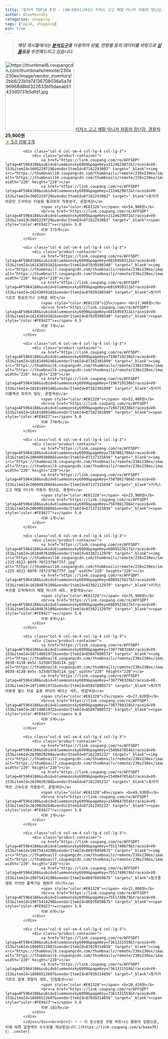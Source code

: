 ```yaml
---
title: "토미카 TOP10 추천 - [40~50대][여성] 키저스 고고 메탈 미니카 자동차 장난감, 경찰차"
author: BlueMoonSky
categories: shopping
tags: [Top10, shopping]
pin: true
---
```


> ##### 해당 게시물에서는 [**분석도구**](https://itemscout.io/)를 이용하여 **성별**, **연령별** 등의 데이터를 바탕으로 [**상품**](https://link.coupang.com/a/baae76)들을 추천해드리고 있습니다.
<div class="container"><div class="row">
            <div class="col-6 col-sm-4 col-lg-4 col-lg-3">
                <div class="product-container">
                    <a href="https://link.coupang.com/re/AFFSDP?lptag=AF5964186&subid=bluemoonsky6999&pageKey=7587081786&traceid=V0-153&itemId=20040938806&vendorItemId=87137315700" target="_blank"><img src="https://thumbnail6.coupangcdn.com/thumbnails/remote/230x230ex/image/vendor_inventory/2bb6/22b1d74136708036a5a7d96968d8b6322633bf0daeab51433d0731b5dfd1.jpg" alt="https://thumbnail6.coupangcdn.com/thumbnails/remote/230x230ex/image/vendor_inventory/2bb6/22b1d74136708036a5a7d96968d8b6322633bf0daeab51433d0731b5dfd1.jpg" width="220" height="220"></a>
                    <a href="https://link.coupang.com/re/AFFSDP?lptag=AF5964186&subid=bluemoonsky6999&pageKey=7587081786&traceid=V0-153&itemId=20040938806&vendorItemId=87137315700" target="_blank">키저스 고고 메탈 미니카 자동차 장난감, 경찰차</a>
                    <span style="color:#E61328"></span> <b>25,900원</b>
                    <br><a href="https://link.coupang.com/re/AFFSDP?lptag=AF5964186&subid=bluemoonsky6999&pageKey=7587081786&traceid=V0-153&itemId=20040938806&vendorItemId=87137315700" target="_blank"><span style="color:#FE9427">★</span> 5.0
                    리뷰 2개</a>
                </div>
            </div>
            
            <div class="col-6 col-sm-4 col-lg-4 col-lg-3">
                <div class="product-container">
                    <a href="https://link.coupang.com/re/AFFSDP?lptag=AF5964186&subid=bluemoonsky6999&pageKey=2124629072&traceid=V0-153&itemId=3605229729&vendorItemId=87162293002" target="_blank"><img src="https://thumbnail10.coupangcdn.com/thumbnails/remote/230x230ex/image/vendor_inventory/80aa/89c5592dc75b9e9280702bbc91a7f48c67f1a7df183b969eb399a1e3376d.jpg" alt="https://thumbnail10.coupangcdn.com/thumbnails/remote/230x230ex/image/vendor_inventory/80aa/89c5592dc75b9e9280702bbc91a7f48c67f1a7df183b969eb399a1e3376d.jpg" width="220" height="220"></a>
                    <a href="https://link.coupang.com/re/AFFSDP?lptag=AF5964186&subid=bluemoonsky6999&pageKey=2124629072&traceid=V0-153&itemId=3605229729&vendorItemId=87162293002" target="_blank">토미카 마운틴 드라이브 터널을 통과하자 작동완구, 혼합색상</a>
                    <span style="color:#E61328"></span> <b>54,900원</b>
                    <br><a href="https://link.coupang.com/re/AFFSDP?lptag=AF5964186&subid=bluemoonsky6999&pageKey=2124629072&traceid=V0-153&itemId=3605229729&vendorItemId=87162293002" target="_blank"><span style="color:#FE9427">★</span> 5.0
                    리뷰 375개</a>
                </div>
            </div>
            
            <div class="col-6 col-sm-4 col-lg-4 col-lg-3">
                <div class="product-container">
                    <a href="https://link.coupang.com/re/AFFSDP?lptag=AF5964186&subid=bluemoonsky6999&pageKey=6816950312&traceid=V0-153&itemId=16143859182&vendorItemId=87039300340" target="_blank"><img src="https://thumbnail7.coupangcdn.com/thumbnails/remote/230x230ex/image/vendor_inventory/55c2/ad42b1b4edd8e0a902ed47dc4ca9852f773f83c6a36f6613c49f199f8361.jpg" alt="https://thumbnail7.coupangcdn.com/thumbnails/remote/230x230ex/image/vendor_inventory/55c2/ad42b1b4edd8e0a902ed47dc4ca9852f773f83c6a36f6613c49f199f8361.jpg" width="220" height="220"></a>
                    <a href="https://link.coupang.com/re/AFFSDP?lptag=AF5964186&subid=bluemoonsky6999&pageKey=6816950312&traceid=V0-153&itemId=16143859182&vendorItemId=87039300340" target="_blank">토미카 기프트 람보르기니 스페셜 세트</a>
                    <span style="color:#E61328">15%</span> <b>17,980원</b>
                    <br><a href="https://link.coupang.com/re/AFFSDP?lptag=AF5964186&subid=bluemoonsky6999&pageKey=6816950312&traceid=V0-153&itemId=16143859182&vendorItemId=87039300340" target="_blank"><span style="color:#FE9427">★</span> 4.5
                    리뷰 7개</a>
                </div>
            </div>
            
            <div class="col-6 col-sm-4 col-lg-4 col-lg-3">
                <div class="product-container">
                    <a href="https://link.coupang.com/re/AFFSDP?lptag=AF5964186&subid=bluemoonsky6999&pageKey=7196719230&traceid=V0-153&itemId=18181499146&vendorItemId=87162301099" target="_blank"><img src="https://thumbnail6.coupangcdn.com/thumbnails/remote/230x230ex/image/vendor_inventory/6691/6242895fc60f997eb9d6eab66556e5c4e9a952fe66ac54c35460b40015ff.jpg" alt="https://thumbnail6.coupangcdn.com/thumbnails/remote/230x230ex/image/vendor_inventory/6691/6242895fc60f997eb9d6eab66556e5c4e9a952fe66ac54c35460b40015ff.jpg" width="220" height="220"></a>
                    <a href="https://link.coupang.com/re/AFFSDP?lptag=AF5964186&subid=bluemoonsky6999&pageKey=7196719230&traceid=V0-153&itemId=18181499146&vendorItemId=87162301099" target="_blank">토미카 더블액션 토미카 빌딩, 혼합색상</a>
                    <span style="color:#E61328"></span> <b>52,400원</b>
                    <br><a href="https://link.coupang.com/re/AFFSDP?lptag=AF5964186&subid=bluemoonsky6999&pageKey=7196719230&traceid=V0-153&itemId=18181499146&vendorItemId=87162301099" target="_blank"><span style="color:#FE9427">★</span> 5.0
                    리뷰 770개</a>
                </div>
            </div>
            
            <div class="col-6 col-sm-4 col-lg-4 col-lg-3">
                <div class="product-container">
                    <a href="https://link.coupang.com/re/AFFSDP?lptag=AF5964186&subid=bluemoonsky6999&pageKey=7587081786&traceid=V0-153&itemId=20040938804&vendorItemId=87137315694" target="_blank"><img src="https://thumbnail8.coupangcdn.com/thumbnails/remote/230x230ex/image/vendor_inventory/bb39/f25f6ba23cfe7d668a897bf8df4fb3c43b0e3c29f8475129fd146f81fe6c.jpg" alt="https://thumbnail8.coupangcdn.com/thumbnails/remote/230x230ex/image/vendor_inventory/bb39/f25f6ba23cfe7d668a897bf8df4fb3c43b0e3c29f8475129fd146f81fe6c.jpg" width="220" height="220"></a>
                    <a href="https://link.coupang.com/re/AFFSDP?lptag=AF5964186&subid=bluemoonsky6999&pageKey=7587081786&traceid=V0-153&itemId=20040938804&vendorItemId=87137315694" target="_blank">키저스 고고 메탈 미니카 자동차 장난감, 중장비</a>
                    <span style="color:#E61328"></span> <b>25,900원</b>
                    <br><a href="https://link.coupang.com/re/AFFSDP?lptag=AF5964186&subid=bluemoonsky6999&pageKey=7587081786&traceid=V0-153&itemId=20040938804&vendorItemId=87137315694" target="_blank"><span style="color:#FE9427">★</span> 5.0
                    리뷰 1개</a>
                </div>
            </div>
            
            <div class="col-6 col-sm-4 col-lg-4 col-lg-3">
                <div class="product-container">
                    <a href="https://link.coupang.com/re/AFFSDP?lptag=AF5964186&subid=bluemoonsky6999&pageKey=6809525627&traceid=V0-153&itemId=16104876109&vendorItemId=83302112970" target="_blank"><img src="https://thumbnail10.coupangcdn.com/thumbnails/remote/230x230ex/image/retail/images/2022/09/29/12/6/dc02fb10-c225-4522-80f0-78f23796f75f.jpg" alt="https://thumbnail10.coupangcdn.com/thumbnails/remote/230x230ex/image/retail/images/2022/09/29/12/6/dc02fb10-c225-4522-80f0-78f23796f75f.jpg" width="220" height="220"></a>
                    <a href="https://link.coupang.com/re/AFFSDP?lptag=AF5964186&subid=bluemoonsky6999&pageKey=6809525627&traceid=V0-153&itemId=16104876109&vendorItemId=83302112970" target="_blank">키저스 부르릉 트럭캐리어 메탈 미니카 세트, 혼합색상</a>
                    <span style="color:#E61328"></span> <b>35,900원</b>
                    <br><a href="https://link.coupang.com/re/AFFSDP?lptag=AF5964186&subid=bluemoonsky6999&pageKey=6809525627&traceid=V0-153&itemId=16104876109&vendorItemId=83302112970" target="_blank"><span style="color:#FE9427">★</span> 5.0
                    리뷰 9개</a>
                </div>
            </div>
            
            <div class="col-6 col-sm-4 col-lg-4 col-lg-3">
                <div class="product-container">
                    <a href="https://link.coupang.com/re/AFFSDP?lptag=AF5964186&subid=bluemoonsky6999&pageKey=7307790328&traceid=V0-153&itemId=18714861972&vendorItemId=85847880573" target="_blank"><img src="https://thumbnail8.coupangcdn.com/thumbnails/remote/230x230ex/image/retail/images/2023/05/02/12/0/eadf695e-0030-4138-8e5c-525dbf3bd114.jpg" alt="https://thumbnail8.coupangcdn.com/thumbnails/remote/230x230ex/image/retail/images/2023/05/02/12/0/eadf695e-0030-4138-8e5c-525dbf3bd114.jpg" width="220" height="220"></a>
                    <a href="https://link.coupang.com/re/AFFSDP?lptag=AF5964186&subid=bluemoonsky6999&pageKey=7307790328&traceid=V0-153&itemId=18714861972&vendorItemId=85847880573" target="_blank">토미카 아동용 월드 타운 출동 파이어 베이스 세트, 혼합색상</a>
                    <span style="color:#E61328">1%</span> <b>27,820원</b>
                    <br><a href="https://link.coupang.com/re/AFFSDP?lptag=AF5964186&subid=bluemoonsky6999&pageKey=7307790328&traceid=V0-153&itemId=18714861972&vendorItemId=85847880573" target="_blank"><span style="color:#FE9427">★</span> 4.0
                    리뷰 5개</a>
                </div>
            </div>
            
            <div class="col-6 col-sm-4 col-lg-4 col-lg-3">
                <div class="product-container">
                    <a href="https://link.coupang.com/re/AFFSDP?lptag=AF5964186&subid=bluemoonsky6999&pageKey=1540647854&traceid=V0-153&itemId=2639020204&vendorItemId=87162285232" target="_blank"><img src="https://thumbnail7.coupangcdn.com/thumbnails/remote/230x230ex/image/vendor_inventory/fc69/6ddaa9183ed1f53ba4ac415b06e4cc2c62a5006da186ba38a96158f419be.jpg" alt="https://thumbnail7.coupangcdn.com/thumbnails/remote/230x230ex/image/vendor_inventory/fc69/6ddaa9183ed1f53ba4ac415b06e4cc2c62a5006da186ba38a96158f419be.jpg" width="220" height="220"></a>
                    <a href="https://link.coupang.com/re/AFFSDP?lptag=AF5964186&subid=bluemoonsky6999&pageKey=1540647854&traceid=V0-153&itemId=2639020204&vendorItemId=87162285232" target="_blank">토미카 액션 고속도로 작동완구, 혼합색상</a>
                    <span style="color:#E61328">6%</span> <b>49,930원</b>
                    <br><a href="https://link.coupang.com/re/AFFSDP?lptag=AF5964186&subid=bluemoonsky6999&pageKey=1540647854&traceid=V0-153&itemId=2639020204&vendorItemId=87162285232" target="_blank"><span style="color:#FE9427">★</span> 5.0
                    리뷰 1개</a>
                </div>
            </div>
            
            <div class="col-6 col-sm-4 col-lg-4 col-lg-3">
                <div class="product-container">
                    <a href="https://link.coupang.com/re/AFFSDP?lptag=AF5964186&subid=bluemoonsky6999&pageKey=7551740679&traceid=V0-153&itemId=19875414290&vendorItemId=86976050675" target="_blank"><img src="https://thumbnail7.coupangcdn.com/thumbnails/remote/230x230ex/image/vendor_inventory/299c/38d8c58141ff528c7c38b4ca8191834985e026ad695ed1d854d4c9a3f403.jpg" alt="https://thumbnail7.coupangcdn.com/thumbnails/remote/230x230ex/image/vendor_inventory/299c/38d8c58141ff528c7c38b4ca8191834985e026ad695ed1d854d4c9a3f403.jpg" width="220" height="220"></a>
                    <a href="https://link.coupang.com/re/AFFSDP?lptag=AF5964186&subid=bluemoonsky6999&pageKey=7551740679&traceid=V0-153&itemId=19875414290&vendorItemId=86976050675" target="_blank">핑크퐁 캠핑 카라반 풀백기능 캠핑카 미니카</a>
                    <span style="color:#E61328"></span> <b>12,800원</b>
                    <br><a href="https://link.coupang.com/re/AFFSDP?lptag=AF5964186&subid=bluemoonsky6999&pageKey=7551740679&traceid=V0-153&itemId=19875414290&vendorItemId=86976050675" target="_blank"><span style="color:#FE9427">★</span> 5.0
                    리뷰 6개</a>
                </div>
            </div>
            
            <div class="col-6 col-sm-4 col-lg-4 col-lg-3">
                <div class="product-container">
                    <a href="https://link.coupang.com/re/AFFSDP?lptag=AF5964186&subid=bluemoonsky6999&pageKey=7361331559&traceid=V0-153&itemId=18966522607&vendorItemId=87039314856" target="_blank"><img src="https://thumbnail6.coupangcdn.com/thumbnails/remote/230x230ex/image/vendor_inventory/7eb2/bf3b28e7534fdb33b2935bebb6a28a81e295edeeb56e7f1b210af39e4898.jpg" alt="https://thumbnail6.coupangcdn.com/thumbnails/remote/230x230ex/image/vendor_inventory/7eb2/bf3b28e7534fdb33b2935bebb6a28a81e295edeeb56e7f1b210af39e4898.jpg" width="220" height="220"></a>
                    <a href="https://link.coupang.com/re/AFFSDP?lptag=AF5964186&subid=bluemoonsky6999&pageKey=7361331559&traceid=V0-153&itemId=18966522607&vendorItemId=87039314856" target="_blank">토미카 기프트 잠복 경찰차 세트, 단일옵션</a>
                    <span style="color:#E61328"></span> <b>20,420원</b>
                    <br><a href="https://link.coupang.com/re/AFFSDP?lptag=AF5964186&subid=bluemoonsky6999&pageKey=7361331559&traceid=V0-153&itemId=18966522607&vendorItemId=87039314856" target="_blank"><span style="color:#FE9427">★</span> 5.0
                    리뷰 103개</a>
                </div>
            </div>
            </div></div><br><br>[💦 💦 💦 이 포스팅은 쿠팡 파트너스 활동의 일환으로, 이에 따른 일정액의 수수료를 제공받습니다.](https://link.coupang.com/a/baae76){: .center}